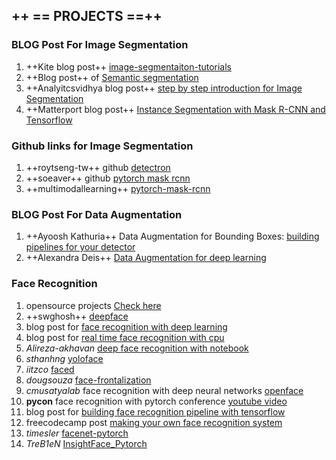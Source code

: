 ## ++ == PROJECTS ==++

### BLOG Post For Image Segmentation

1. ++Kite blog post++ [image-segmentaiton-tutorials](https://kite.com/blog/python/image-segmentation-tutorial/)
2. ++Blog post++ of [Semantic segmentation](https://www.novatec-gmbh.de/blog/semantic-segmentation-part-3-transfer-learning/)
3. ++Analyitcsvidhya blog post++ [step by step introduction for Image Segmentation](https://www.analyticsvidhya.com/blog/2019/04/introduction-image-segmentation-techniques-python/?utm_source=blog&utm_medium=computer-vision-implementing-mask-r-cnn-image-segmentation)
4. ++Matterport blog post++ [Instance Segmentation with Mask R-CNN and Tensorflow](https://engineering.matterport.com/splash-of-color-instance-segmentation-with-mask-r-cnn-and-tensorflow-7c761e238b46)

### Github links for Image Segmentation

1. ++roytseng-tw++ github [detectron](https://github.com/roytseng-tw/Detectron.pytorch)
2. ++soeaver++ github [pytorch mask rcnn](https://github.com/soeaver/Pytorch_Mask_RCNN)
3. ++multimodallearning++ [pytorch-mask-rcnn](https://github.com/multimodallearning/pytorch-mask-rcnn)


### BLOG Post For Data Augmentation

1. ++Ayoosh Kathuria++ Data Augmentation for Bounding Boxes: [building pipelines for your detector](https://blog.paperspace.com/data-augmentation-for-object-detection-building-input-pipelines/)
2. ++Alexandra Deis++ [Data Augmentation for deep learning](https://towardsdatascience.com/data-augmentation-for-deep-learning-4fe21d1a4eb9)


### Face Recognition

1. opensource projects [Check here](https://awesomeopensource.com/projects/face-recognition)
2. ++swghosh++ [deepface](https://github.com/swghosh/DeepFace)
3. blog post for [face recognition with deep learning](https://towardsdatascience.com/an-intro-to-deep-learning-for-face-recognition-aa8dfbbc51fb)
4. blog post for [real time face recognition with cpu](https://towardsdatascience.com/real-time-face-recognition-with-cpu-983d35cc3ec5)
5. *Alireza-akhavan* [deep face recognition with notebook](https://github.com/Alireza-Akhavan/deep-face-recognition)
6. *sthanhng* [yoloface](https://github.com/sthanhng/yoloface)
7. *iitzco* [faced](https://github.com/iitzco/faced)
8. *dougsouza* [face-frontalization](https://github.com/dougsouza/face-frontalization)
9. *cmusatyalab* face recognition with deep neural networks [openface](https://github.com/cmusatyalab/openface)
10. **pycon** face recognition with pytorch conference [youtube video](https://www.youtube.com/watch?v=wbu94CbBkCs)
11. blog post for [building face recognition pipeline with tensorflow](https://hackernoon.com/building-a-facial-recognition-pipeline-with-deep-learning-in-tensorflow-66e7645015b8)
12. freecodecamp post [making your own face recognition system](https://www.freecodecamp.org/news/making-your-own-face-recognition-system-29a8e728107c/)
13. *timesler* [facenet-pytorch](https://github.com/timesler/facenet-pytorch)
14. *TreB1eN* [InsightFace_Pytorch](https://github.com/TreB1eN/InsightFace_Pytorch)


